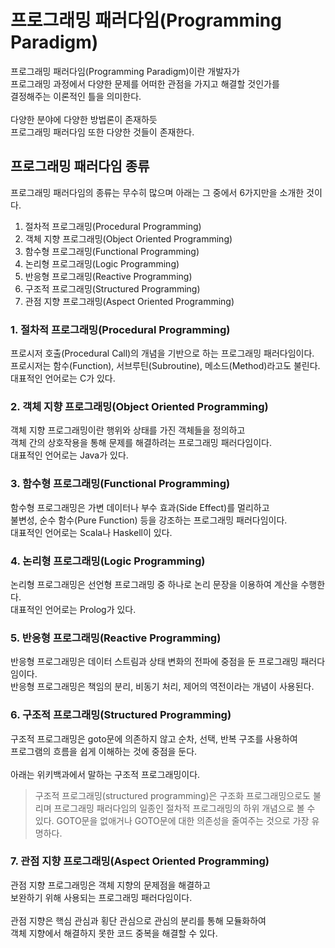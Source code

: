 # 프로그래밍 패러다임(Programming Paradigm)
프로그래밍 패러다임(Programming Paradigm)이란 개발자가<br/>
프로그래밍 과정에서 다양한 문제를 어떠한 관점을 가지고 해결할 것인가를<br/>
결정해주는 이론적인 틀을 의미한다.<br/>
<br/>
다양한 분야에 다양한 방법론이 존재하듯<br/>
프로그래밍 패러다임 또한 다양한 것들이 존재한다.
## 프로그래밍 패러다임 종류
프로그래밍 패러다임의 종류는 무수히 많으며 아래는 그 중에서 6가지만을 소개한 것이다.

1. 절차적 프로그래밍(Procedural Programming)
2. 객체 지향 프로그래밍(Object Oriented Programming)
3. 함수형 프로그래밍(Functional Programming)
4. 논리형 프로그래밍(Logic Programming)
5. 반응형 프로그래밍(Reactive Programming)
5. 구조적 프로그래밍(Structured Programming)
6. 관점 지향 프로그래밍(Aspect Oriented Programming)
### 1. 절차적 프로그래밍(Procedural Programming)
프로시저 호출(Procedural Call)의 개념을 기반으로 하는 프로그래밍 패러다임이다.<br/>
프로시저는 함수(Function), 서브루틴(Subroutine), 메소드(Method)라고도 불린다.<br/>
대표적인 언어로는 C가 있다.
### 2. 객체 지향 프로그래밍(Object Oriented Programming)
객체 지향 프로그래밍이란 행위와 상태를 가진 객체들을 정의하고<br/>
객체 간의 상호작용을 통해 문제를 해결하려는 프로그래밍 패러다임이다.<br/>
대표적인 언어로는 Java가 있다.
### 3. 함수형 프로그래밍(Functional Programming)
함수형 프로그래밍은 가변 데이터나 부수 효과(Side Effect)를 멀리하고<br/>
불변성, 순수 함수(Pure Function) 등을 강조하는 프로그래밍 패러다임이다.<br/>
대표적인 언어로는 Scala나 Haskell이 있다.
### 4. 논리형 프로그래밍(Logic Programming)
논리형 프로그래밍은 선언형 프로그래밍 중 하나로 논리 문장을 이용하여 계산을 수행한다.<br/>
대표적인 언어로는 Prolog가 있다.
### 5. 반응형 프로그래밍(Reactive Programming)
반응형 프로그래밍은 데이터 스트림과 상태 변화의 전파에 중점을 둔 프로그래밍 패러다임이다.<br/>
반응형 프로그래밍은 책임의 분리, 비동기 처리, 제어의 역전이라는 개념이 사용된다.
### 6. 구조적 프로그래밍(Structured Programming)
구조적 프로그래밍은 goto문에 의존하지 않고 순차, 선택, 반복 구조를 사용하여<br/>
프로그램의 흐름을 쉽게 이해하는 것에 중점을 둔다.<br/>
<br/>
아래는 위키백과에서 말하는 구조적 프로그래밍이다.

> 구조적 프로그래밍(structured programming)은 구조화 프로그래밍으로도 불리며 프로그래밍 패러다임의 일종인 절차적 프로그래밍의 하위 개념으로 볼 수 있다. GOTO문을 없애거나 GOTO문에 대한 의존성을 줄여주는 것으로 가장 유명하다.

### 7. 관점 지향 프로그래밍(Aspect Oriented Programming)
관점 지향 프로그래밍은 객체 지향의 문제점을 해결하고<br/>
보완하기 위해 사용되는 프로그래밍 패러다임이다.<br/>
<br/>
관점 지향은 핵심 관심과 횡단 관심으로 관심의 분리를 통해 모듈화하여<br/>
객체 지향에서 해결하지 못한 코드 중복을 해결할 수 있다.